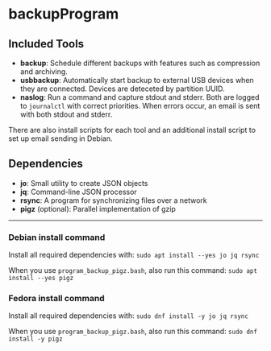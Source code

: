 backupProgram
============

Included Tools
--------------

- **backup**: Schedule different backups with features such as compression and archiving.
- **usbbackup**: Automatically start backup to external USB devices when they are connected. Devices are deteceted by partition UUID.
- **naslog**: Run a command and capture stdout and stderr. Both are logged to `journalctl` with correct priorities. When errors occur, an email is sent with both stdout and stderr.

There are also install scripts for each tool and an additional install script to set up email sending in Debian.

Dependencies
------------
- **jo**: Small utility to create JSON objects
- **jq**: Command-line JSON processor
- **rsync**: A program for synchronizing files over a network
- **pigz** (optional): Parallel implementation of gzip

---

### Debian install command
Install all required dependencies with:
`sudo apt install --yes jo jq rsync`

When you use `program_backup_pigz.bash`, also run this command:
`sudo apt install --yes pigz`

### Fedora install command 
Install all required dependencies with:
`sudo dnf install -y jo jq rsync`

When you use `program_backup_pigz.bash`, also run this command: 
`sudo dnf install -y pigz`
